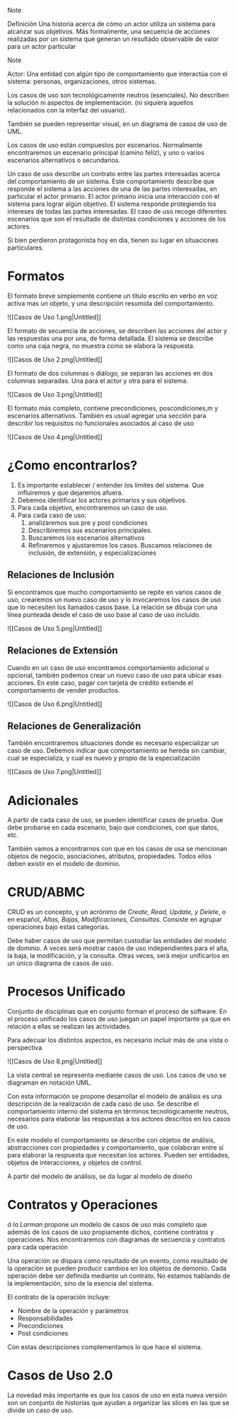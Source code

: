 > [!note]
> Definición Una historia acerca de cómo un actor utiliza un sistema para alcanzar sus objetivos. Más formalmente, una secuencia de acciones realizadas por un sistema que generan un resultado observable de valor para un actor particular


> [!note]
> Actor: Una entidad con algún tipo de comportamiento que interactúa con el sistema: personas, organizaciones, otros sistemas.


Los casos de uso son tecnológicamente neutros (esenciales). No describen la solución ni aspectos de implementación. (ni siquiera aquellos relacionados con la interfaz del usuario).

También se pueden representar visual, en un diagrama de casos de uso de UML.

Los casos de uso están compuestos por escenarios. Normalmente encontraremos un escenario principal (camino feliz), y uno o varios escenarios alternativos o secundarios.

Un caso de uso describe un contrato entre las partes interesadas acerca del comportamiento de un sistema. Este comportamiento describe que responde el sistema a las acciones de una de las partes interesadas, en particular el actor primario. El actor primario inicia una interacción con el sistema para lograr algún objetivo. El sistema responde protegiendo los intereses de todas las partes interesadas. El caso de uso recoge diferentes escenarios que son el resultado de distintas condiciones y acciones de los actores.

Si bien perdieron protagonista hoy en día, tienen su lugar en situaciones particulares.

# Formatos

El formato breve simplemente contiene un título escrito en verbo en voz activa mas un objeto, y una descripción resumida del comportamiento.

![[Casos de Uso 1.png|Untitled]]

El formato de secuencia de acciones, se describen las acciones del actor y las respuestas una por una, de forma detallada. El sistema se describe como una caja negra, no muestra como se elabora la respuesta.

![[Casos de Uso 2.png|Untitled]]

El formato de dos columnas o diálogo, se separan las acciones en dos columnas separadas. Una para el actor y otra para el sistema.

![[Casos de Uso 3.png|Untitled]]

El formato más completo, contiene precondiciones, poscondiciones,m y escenarios alternativos. También es usual agregar una sección para describir los requisitos no funcionales asociados al caso de uso

![[Casos de Uso 4.png|Untitled]]

# ¿Como encontrarlos?

1. Es importante establecer / entender los límites del sistema. Que influiremos y que dejaremos afuera.
2. Debemos identificar los actores primarios y sus objetivos. 
3. Para cada objetivo, encontraremos un caso de uso. 
4. Para cada caso de uso:
    1. analizaremos sus pre y post condiciones
    2. Describiremos sus escenarios principales.
    3. Buscaremos los escenarios alternativos
    4. Refinaremos y ajustaremos los casos. Buscamos relaciones de inclusión, de extensión, y especializaciones

## Relaciones de Inclusión

Si encontramos que mucho comportamiento se repite en varios casos de uso, crearemos un nuevo caso de uso y lo invocaremos los casos de uso que lo necesiten los llamados casos base. La relación se dibuja con una línea punteada desde el caso de uso base al caso de uso incluido.

![[Casos de Uso 5.png|Untitled]]

## Relaciones de Extensión

Cuando en un caso de uso encontramos comportamiento adicional u opcional, también podemos crear un nuevo caso de uso para ubicar esas acciones. En este caso, pagar con tarjeta de crédito extiende el comportamiento de vender productos.

![[Casos de Uso 6.png|Untitled]]

## Relaciones de Generalización

También encontraremos situaciones donde es necesario especializar un caso de uso. Debemos indicar que comportamiento se hereda sin cambiar, cual se especializa, y cual es nuevo y propio de la especialización

![[Casos de Uso 7.png|Untitled]]

# Adicionales

A partir de cada caso de uso, se pueden identificar casos de prueba. Que debe probarse en cada escenario, bajo que condiciones, con que datos, etc.

También vamos a encontrarnos con que en los casos de usa se mencionan objetos de negocio, asociaciones, atributos, propiedades. Todos ellos deben existir en el modelo de dominio.

# CRUD/ABMC

CRUD es un concepto, y un acrónimo de *Create, Read, Update, y Delete*, o en español, *Altas, Bajas, Modificaciones, Consultas.* Consiste en agrupar operaciones bajo estas categorías.

Debe haber casos de uso que permitan custodiar las entidades del modelo de dominio. A veces será mostrar casos de uso independientes para el alta, la baja, la modificación, y la consulta. Otras veces, será mejor unificarlos en un único diagrama de casos de uso.

# Procesos Unificado

Conjunto de disciplinas que en conjunto forman el proceso de software. En el proceso unificado los casos de uso juegan un papel importante ya que en relación a ellas se realizan las actividades.

Para adecuar los distintos aspectos, es necesario incluir más de una vista o perspectiva.

![[Casos de Uso 8.png|Untitled]]

La vista central se representa mediante casos de uso. Los casos de uso se diagraman en notación UML. 

Con esta información se propone desarrollar el modelo de análisis es una descripción de la realización de cada caso de uso. Se describe el comportamiento interno del sistema en términos tecnológicamente neutros, necesarios para elaborar las respuestas a los actores descritos en los casos de uso.

En este modelo el comportamiento se describe con objetos de análisis, abstracciones con propiedades y comportamiento, que colaboran entre sí para elaborar la respuesta que necesitan los actores. Pueden ser entidades, objetos de interacciones, y objetos de control.

A partir del modelo de análisis, se da lugar al modelo de diseño

# Contratos y Operaciones

*á la Larman* propone un modelo de casos de uso más completo que además de los casos de uso propiamente dichos, contiene contratos y operaciones. Nos encontraremos con diagramas de secuencia y contratos para cada operación

Una operación se dispara como resultado de un evento, como resultado de la operación se pueden producir cambios en los objetos de demonio. Cada operación debe ser definida mediante un contrato. No estamos hablando de la implementación, sino de la esencia del sistema.

El contrato de la operación incluye:

- Nombre de la operación y parámetros
- Responsabilidades
- Precondiciones
- Post condiciones

Con estas descripciones complementamos lo que hace el sistema.

# Casos de Uso 2.0

La novedad más importante es que los casos de uso en esta nueva versión son un conjunto de historias que ayudan a organizar las slices en las que se divide un caso de uso.